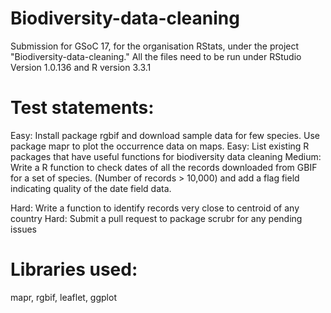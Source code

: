 # Biodiversity-data-cleaning

Submission for GSoC 17, for the organisation RStats, under the project "Biodiversity-data-cleaning."
All the files need to be run under RStudio Version 1.0.136 and R version 3.3.1

# Test statements:

 Easy: Install package rgbif and download sample data for few species. Use package mapr to plot the occurrence data on maps.
 Easy: List existing R packages that have useful functions for biodiversity data cleaning
 Medium: Write a R function to check dates of all the records downloaded from GBIF for a set of species. (Number of records > 10,000) and add a flag field indicating quality of the date field data.

 Hard: Write a function to identify records very close to centroid of any country 
 Hard: Submit a pull request to package scrubr for any pending issues

# Libraries used:

mapr, rgbif, leaflet, ggplot
